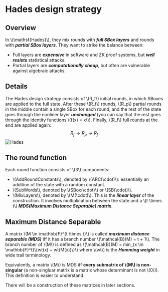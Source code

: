 # Hades design strategy

## Overview
In \\(\mathsf{Hades}\\), they mix rounds with ***full SBox layers*** and rounds with ***partial SBox layers***. They want to strike the balance between:
+ Full layers are ***expensive*** in software and ZK proof systems, but ***well resists*** statistical attacks.
+ Partial layers are ***computationally cheap***, but often are vulnerable against algebraic attacks.

## Details

The Hades design strategy consists of \\(R_f\\) initial rounds, in which SBoxes are applied to the full state. After these \\(R_f\\) rounds, \\(R_p\\) partial rounds in the middle contain a single SBox for each round, and the rest of the state goes through the nonliner layer ***unchanged*** (you can say that the rest goes through the identity functions \\(f(x) = x\\)). Finally, \\(R_f\\) full rounds at the end are applied again:
$$R_f \longrightarrow R_p \longrightarrow R_f$$
![Hades](https://docs.polygon.technology/img/zkEVM/01psd-hades-based-poseidon-perm.png)

## The round function

Each round function consists of \\(3\\) components:
+ \\(AddRoundConstants\\), denoted by \\(ARC(\cdot)\\): essentially an addition of the state with a random constant. 
+ \\(SubWords\\), denoted by \\(SBox(\cdot)\\) or \\(SB(\cdot)\\).
+ \\(MixLayers\\), denoted by \\(M(\cdot)\\). This is the ***linear layer*** of the construction. It involves multiplication between the state and a \\(t \times t\\) ***MDS(Maximum Distance Separable) matrix***.

## Maximum Distance Separable

A matrix \\(M \in \mathbb{F}^{t \times t}\\) is called ***maximum distance saparable (MDS)*** iff it has a branch number \\(\mathcal{B}(M) = t + 1\\). The branch number of \\(M\\) is defined as \\(\mathcal{B}(M) = min_{x \in \mathbb{F}^t}\\{wt(x) + wt(M(x))\\}\\) where \\(wt\\) is the ***Hamming weight*** in wide trail terminology. 

Equivalently, a matrix \\(M\\) is MDS iff **every submatrix of \\(M\\) is non-singular** (a non-singluar matrix is a matrix whose determinant is not \\(0\\)). This definition is easier to understand.

There will be a construction of these matrices in later sections.